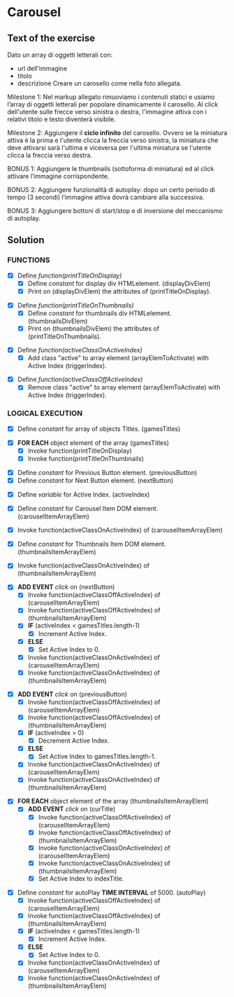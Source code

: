 # Carousel

## Text of the exercise
Dato un array di oggetti letterali con:
- url dell'immagine
- titolo
- descrizione 
Creare un carosello come nella foto allegata.

Milestone 1:
Nel markup allegato rimuoviamo i contenuti statici e usiamo l’array di oggetti letterali per popolare dinamicamente il carosello.
Al click dell'utente sulle frecce verso sinistra o destra, l'immagine attiva con i relativi titolo e testo diventerà visibile.

Milestone 2:
Aggiungere il **ciclo infinito** del carosello. Ovvero se la miniatura attiva è la prima e l'utente clicca la freccia verso sinistra, la miniatura che deve attivarsi sarà l'ultima e viceversa per l'ultima miniatura se l'utente clicca la freccia verso destra.

BONUS 1:
Aggiungere le thumbnails (sottoforma di miniatura) ed al click attivare l’immagine corrispondente.

BONUS 2:
Aggiungere funzionalità di autoplay: dopo un certo periodo di tempo (3 secondi) l’immagine attiva dovrà cambiare alla successiva.

BONUS 3:
Aggiungere bottoni di start/stop e di inversione del meccanismo di autoplay.

## Solution

### FUNCTIONS

- [x] Define *function(printTitleOnDisplay)*
    - [x] Define *constant* for display div HTMLelement. (displayDivElem)
    - [x] Print on (displayDivElem) the attributes of (printTitleOnDisplay).
> 
- [x] Define *function(printTitleOnThumbnails)*
    - [x] Define *constant* for thumbnails div HTMLelement. (thumbnailsDivElem)
    - [x] Print on (thumbnailsDivElem) the attributes of (printTitleOnThumbnails).
> 
- [x] Define *function(activeClassOnActiveIndex)*
    - [x] Add class "active" to array element (arrayElemToActivate) with Active Index (triggerIndex).
> 
- [x] Define *function(activeClassOffActiveIndex)*
    - [x] Remove class "active" to array element (arrayElemToActivate) with Active Index (triggerIndex).

### LOGICAL EXECUTION

- [x] Define *constant* for array of objects Titles. (gamesTitles)
> 
- [x] **FOR EACH** object element of the array (gamesTitles)
    - [x] Invoke function(printTitleOnDisplay)
    - [x] Invoke function(printTitleOnThumbnails)
> 
- [x] Define *constant* for Previous Button element. (previousButton)
- [x] Define *constant* for Next Button element. (nextButton)
> 
- [x] Define *variable* for Active Index. (activeIndex)
> 
- [x] Define *constant* for Carousel Item DOM element. (carouselItemArrayElem)
> 
- [x] Invoke function(activeClassOnActiveIndex) of (carouselItemArrayElem)
> 
- [x] Define *constant* for Thumbnails Item DOM element. (thumbnailsItemArrayElem)
> 
- [x] Invoke function(activeClassOnActiveIndex) of (thumbnailsItemArrayElem)
> 
- [x] **ADD EVENT** *click* on (nextButton)
    - [x] Invoke function(activeClassOffActiveIndex) of (carouselItemArrayElem)
    - [x] Invoke function(activeClassOffActiveIndex) of (thumbnailsItemArrayElem)
    - [x] **IF** (activeIndex < gamesTitles.length-1)
        - [x] Increment Active Index.
    - [x] **ELSE**
        - [x] Set Active Index to 0.
    - [x] Invoke function(activeClassOnActiveIndex) of (carouselItemArrayElem)
    - [x] Invoke function(activeClassOnActiveIndex) of (thumbnailsItemArrayElem)
> 
- [x] **ADD EVENT** *click* on (previousButton)
    - [x] Invoke function(activeClassOffActiveIndex) of (carouselItemArrayElem)
    - [x] Invoke function(activeClassOffActiveIndex) of (thumbnailsItemArrayElem)
    - [x] **IF** (activeIndex > 0)
        - [x] Decrement Active Index.
    - [x] **ELSE**
        - [x] Set Active Index to gamesTitles.length-1.
    - [x] Invoke function(activeClassOnActiveIndex) of (carouselItemArrayElem)
    - [x] Invoke function(activeClassOnActiveIndex) of (thumbnailsItemArrayElem)
> 
- [x] **FOR EACH** object element of the array (thumbnailsItemArrayElem)
    - [x] **ADD EVENT** *click* on (curTitle)
        - [x] Invoke function(activeClassOffActiveIndex) of (carouselItemArrayElem)
        - [x] Invoke function(activeClassOffActiveIndex) of (thumbnailsItemArrayElem)
        - [x] Invoke function(activeClassOnActiveIndex) of (carouselItemArrayElem)
        - [x] Invoke function(activeClassOnActiveIndex) of (thumbnailsItemArrayElem)
        - [x] Set Active Index to indexTitle.
>
- [x] Define *constant* for autoPlay **TIME INTERVAL** of 5000. (autoPlay)
    - [x] Invoke function(activeClassOffActiveIndex) of (carouselItemArrayElem)
    - [x] Invoke function(activeClassOffActiveIndex) of (thumbnailsItemArrayElem)
    - [x] **IF** (activeIndex < gamesTitles.length-1)
        - [x] Increment Active Index.
    - [x] **ELSE**
        - [x] Set Active Index to 0.
    - [x] Invoke function(activeClassOnActiveIndex) of (carouselItemArrayElem)
    - [x] Invoke function(activeClassOnActiveIndex) of (thumbnailsItemArrayElem)